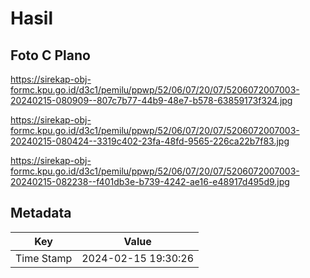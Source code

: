 # Hasil

## Foto C Plano

https://sirekap-obj-formc.kpu.go.id/d3c1/pemilu/ppwp/52/06/07/20/07/5206072007003-20240215-080909--807c7b77-44b9-48e7-b578-63859173f324.jpg

https://sirekap-obj-formc.kpu.go.id/d3c1/pemilu/ppwp/52/06/07/20/07/5206072007003-20240215-080424--3319c402-23fa-48fd-9565-226ca22b7f83.jpg

https://sirekap-obj-formc.kpu.go.id/d3c1/pemilu/ppwp/52/06/07/20/07/5206072007003-20240215-082238--f401db3e-b739-4242-ae16-e48917d495d9.jpg


## Metadata

| Key        | Value               |
| ---------- | ------------------- |
| Time Stamp | 2024-02-15 19:30:26 |



